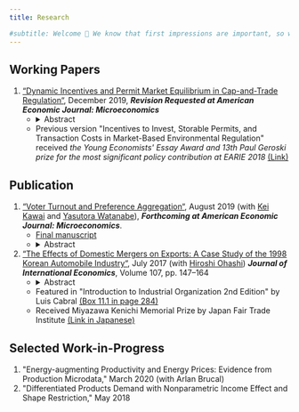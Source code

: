 ```yaml
---
title: Research

#subtitle: Welcome 👋 We know that first impressions are important, so we've populated your new site with some initial content to help you get familiar with everything in no time.
---
```


## Working Papers

1. [“Dynamic Incentives and Permit Market Equilibrium in Cap-and-Trade Regulation“](research/Draft_SO2trading_190415.pdf?dl=0), December 2019, ***Revision Requested at American Economic Journal: Microeconomics*** 
   - <details><summary>Abstract </summary> <div style="background-color: #F1F1F1; color: #666; padding: 10px;"> While the cap-and-trade program was originally proposed as a static regulation, its implementation introduces dynamic incentives such as saving (banking) of emissions permits. I examine the performance of the program by accounting for dynamic regulatory design and firms’ incentives in the context of the US Acid Rain Program. I develop and estimate a dynamic equilibrium model of abatement investment and permit trading and banking, subject to transaction costs. Simulations reveal that although permit banking improves the cost-efficiency, the aggregate level of banking is excess due to transaction costs. Distribution of emissions would be more dispersed in the first best.</div></details>
   - Previous version "Incentives to Invest, Storable Permits, and Transaction Costs in Market-Based Environmental Regulation" received *the Young Economists' Essay Award and 13th Paul Geroski prize for the most significant policy contribution at EARIE 2018* [(Link)](http://www.earie.org/r/best-paper-awards)

<!-- 
2. "Household Responses to COVID-19 Benefit: Evidence from Quasi-natural Experiment and Bank Account Data in Japan", October 2020 (with [So Kubota](https://sites.google.com/site/gkubotaso/) and [Koichiro Onishi](http://researchers.waseda.jp/profile/en.3d774b5eb3e78d7e8ae24a35877a1297.html))
--> 

## Publication

1. [“Voter Turnout and Preference Aggregation“](https://www.aeaweb.org/articles?id=10.1257/mic.20190063&&from=f), August 2019 (with [Kei Kawai](http://www.keikawai.com/) and [Yasutora Watanabe](https://sites.google.com/view/yas-watanabe/)), ***Forthcoming at American Economic Journal: Microeconomics***. 
    - [Final manuscript](research/Draft_Turnout_Final.pdf)
   - <details><summary>Abstract </summary> <div style="background-color: #F1F1F1; color: #666; padding: 10px;"> We study how voter turnout affects the aggregation of preferences in elections. Under voluntary voting, election outcomes disproportionately aggregate the preferences of voters with low voting cost and high preference intensity. We show identification of the correlation structure among preferences, costs, and perceptions of voting efficacy, and explore how the correlation affects preference aggregation. Using 2004 U.S. presidential election data, we find that young, low-income, less-educated, and minority voters are underrepresented. All of these groups tend to prefer Democrats, except for the less-educated. Democrats would have won the majority of the electoral votes if all eligible voters had turned out.</div></details>
2. [“The Effects of Domestic Mergers on Exports: A Case Study of the 1998 Korean Automobile Industry“](https://www.sciencedirect.com/science/article/pii/S0022199617300387), July 2017 (with [Hiroshi Ohashi](http://www.ohashi.e.u-tokyo.ac.jp/index.html)) ***Journal of International Economics***, Volume 107, pp. 147–164
    - <details><summary> Abstract </summary> <div style="background-color: #F1F1F1; color: #666; padding: 10px;"> This paper examines the economic consequences of a horizontal merger between Korean automakers that took place in 1998, with a particular emphasis on export market behavior. Estimates of structural demand and supply reveal that the merger enhanced production efficiency of the merged party by 3.8%. Simulations, based on these estimates, indicate that while the merger increased domestic prices, the export volume of the merged party was more than doubled. Moreover, the effects of the merger are found to differ by auto model according to the model's pre-merger export status. It is shown that efficiency gains from the merger are likely to increase export volumes for models that were already exported prior to the merger, and to offset domestic market power for those that were not exported even after the merger. Finally, the paper compares the actual merger's effects to those of alternative counterfactual mergers, finding that the actual merger brought greater benefits to producers and fewer to domestic consumers. </div></details>
    - Featured in "Introduction to Industrial Organization 2nd Edition" by Luis Cabral [(Box 11.1 in page 284)](https://books.google.co.jp/books?id=LQNHDgAAQBAJ&pg=PA284#v=onepage&q&f=false)
    - Received Miyazawa Kenichi Memorial Prize by Japan Fair Trade Institute [(Link in Japanese)](http://www.koutori-kyokai.or.jp/description/miyazawa_prizea/winner2018-2.html)

## Selected Work-in-Progress
1. "Energy-augmenting Productivity and Energy Prices: Evidence from Production Microdata," March 2020 (with Arlan Brucal) 
1. "Differentiated Products Demand with Nonparametric Income Effect and Shape Restriction," May 2018


